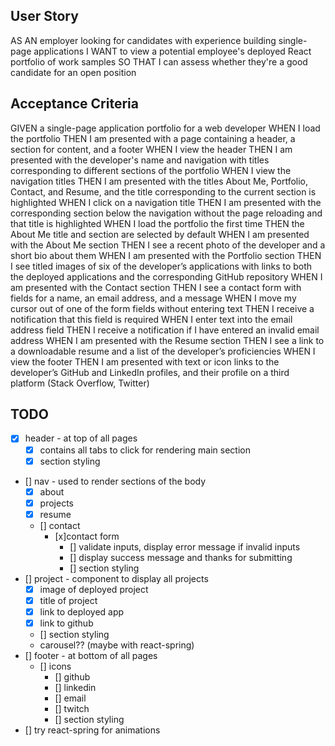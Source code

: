## User Story

AS AN employer looking for candidates with experience building single-page applications
I WANT to view a potential employee's deployed React portfolio of work samples
SO THAT I can assess whether they're a good candidate for an open position


## Acceptance Criteria

GIVEN a single-page application portfolio for a web developer
WHEN I load the portfolio
THEN I am presented with a page containing a header, a section for content, and a footer
WHEN I view the header
THEN I am presented with the developer's name and navigation with titles corresponding to different sections of the portfolio
WHEN I view the navigation titles
THEN I am presented with the titles About Me, Portfolio, Contact, and Resume, and the title corresponding to the current section is highlighted
WHEN I click on a navigation title
THEN I am presented with the corresponding section below the navigation without the page reloading and that title is highlighted
WHEN I load the portfolio the first time
THEN the About Me title and section are selected by default
WHEN I am presented with the About Me section
THEN I see a recent photo of the developer and a short bio about them
WHEN I am presented with the Portfolio section
THEN I see titled images of six of the developer’s applications with links to both the deployed applications and the corresponding GitHub repository
WHEN I am presented with the Contact section
THEN I see a contact form with fields for a name, an email address, and a message
WHEN I move my cursor out of one of the form fields without entering text
THEN I receive a notification that this field is required
WHEN I enter text into the email address field
THEN I receive a notification if I have entered an invalid email address
WHEN I am presented with the Resume section
THEN I see a link to a downloadable resume and a list of the developer’s proficiencies
WHEN I view the footer
THEN I am presented with text or icon links to the developer’s GitHub and LinkedIn profiles, and their profile on a third platform (Stack Overflow, Twitter) 



## TODO

* [x] header - at top of all pages
  - [x] contains all tabs to click for rendering main section
  - [x] section styling
* [] nav - used to render sections of the body
  - [x] about
  - [x] projects
  - [x] resume
  - [] contact
    * [x]contact form
      - [] validate inputs, display error message if invalid inputs
      - [] display success message and thanks for submitting
      - [] section styling
* [] project  - component to display all projects
  - [x] image of deployed project
  - [x] title of project
  - [x] link to deployed app
  - [x] link to github
  - [] section styling
  - carousel?? (maybe with react-spring)
* [] footer - at bottom of all pages
  - [] icons
    * [] github 
    * [] linkedin
    * [] email
    * [] twitch
    * [] section styling
* [] try react-spring for animations 